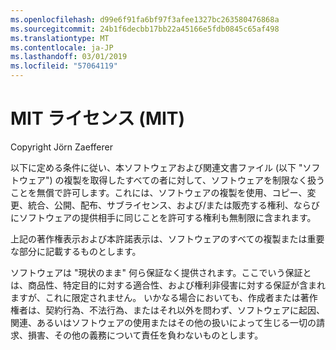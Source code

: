 ```yaml
---
ms.openlocfilehash: d99e6f91fa6bf97f3afee1327bc263580476868a
ms.sourcegitcommit: 24b1f6decbb17bb22a45166e5fdb0845c65af498
ms.translationtype: MT
ms.contentlocale: ja-JP
ms.lasthandoff: 03/01/2019
ms.locfileid: "57064119"
---
```

<a name="the-mit-license-mit"></a>MIT ライセンス (MIT)
=====================

Copyright Jörn Zaefferer

以下に定める条件に従い、本ソフトウェアおよび関連文書ファイル (以下 "ソフトウェア") の複製を取得したすべての者に対して、ソフトウェアを制限なく扱うことを無償で許可します。これには、ソフトウェアの複製を使用、コピー、変更、統合、公開、配布、サブライセンス、および/または販売する権利、ならびにソフトウェアの提供相手に同じことを許可する権利も無制限に含まれます。

上記の著作権表示および本許諾表示は、ソフトウェアのすべての複製または重要な部分に記載するものとします。

ソフトウェアは "現状のまま" 何ら保証なく提供されます。ここでいう保証とは、商品性、特定目的に対する適合性、および権利非侵害に対する保証が含まれますが、これに限定されません。 いかなる場合においても、作成者または著作権者は、契約行為、不法行為、またはそれ以外を問わず、ソフトウェアに起因、関連、あるいはソフトウェアの使用またはその他の扱いによって生じる一切の請求、損害、その他の義務について責任を負わないものとします。
